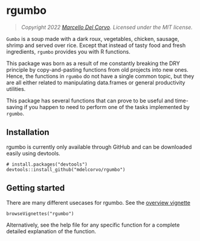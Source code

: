# rgumbo



> *Copyright 2022 [Marcello Del Corvo](https://github.com/mdelcorvo). Licensed under the MIT license.*

`Gumbo` is a soup made with a dark roux, vegetables, chicken, sausage, shrimp 
and served over rice. Except that instead of tasty food and fresh ingredients, 
`rgumbo` provides you with R functions.

This package was born as a result of me constantly breaking the DRY principle
by copy-and-pasting functions from old projects into new ones. Hence, the
functions in `rgumbo` do not have a single common topic, but they are all either
related to manipulating data.frames or general
productivity utilities.

This package  has several functions that can prove to be useful and time-saving if you happen to need
to perform one of the tasks implemented by `rgumbo`.

## Installation

rgumbo is currently only available through GitHub and can be downloaded
easily using devtools.

```
# install.packages("devtools")
devtools::install_github("mdelcorvo/rgumbo")
```

## Getting started

There are many different usecases for rgumbo.  See the
[overview vignette](https://github.com/mdelcorvo/rgumbo/blob/master/vignettes/overview.md)

```
browseVignettes("rgumbo")
```

Alternatively, see the help file for any specific function for a complete
detailed explanation of the function.
